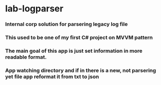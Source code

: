 # lab-logparser
### Internal corp solution for parsering legacy log file
### This used to be one of my first C# project on MVVM pattern
### The main goal of this app is just set information in more readable format.
### App watching directory and if in there is a new, not parsering yet file app reformat it from txt to json
